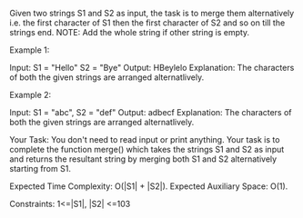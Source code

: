 Given two strings S1 and S2 as input, the task is to merge them alternatively i.e. the first character of S1 then the first character of S2 and so on till the strings end.
NOTE: Add the whole string if other string is empty.

Example 1:

Input:
S1 = "Hello" S2 = "Bye"
Output: HBeylelo
Explanation: The characters of both the 
given strings are arranged alternatlively.

Example 2:

Input: 
S1 = "abc", S2 = "def"
Output: adbecf
Explanation: The characters of both the
given strings are arranged alternatlively.

Your Task:
You don't need to read input or print anything. Your task is to complete the function merge() which takes the strings S1 and S2 as input and returns the resultant string by merging both S1 and S2 alternatively starting from S1.


Expected Time Complexity: O(|S1| + |S2|).
Expected Auxiliary Space: O(1).


Constraints:
1<=|S1|, |S2| <=103

